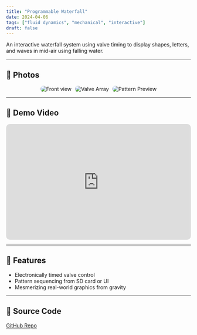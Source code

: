 ```yaml
---
title: "Programmable Waterfall"
date: 2024-04-06
tags: ["fluid dynamics", "mechanical", "interactive"]
draft: false
---
```


An interactive waterfall system using valve timing to display shapes, letters, and waves in mid-air using falling water.

---

## 📸 Photos

<div style="display: flex; flex-wrap: wrap; gap: 10px; justify-content: center;">
  <img src="/images/waterfall1.jpg" alt="Front view" style="max-width: 100%; border-radius: 8px;">
  <img src="/images/waterfall2.jpg" alt="Valve Array" style="max-width: 100%; border-radius: 8px;">
  <img src="/images/waterfall3.jpg" alt="Pattern Preview" style="max-width: 100%; border-radius: 8px;">
</div>

---

## 🎥 Demo Video

<iframe width="560" height="315" src="https://www.youtube.com/embed/REPLACE_ME" frameborder="0" allowfullscreen style="max-width: 100%; border-radius: 10px;"></iframe>

---

## 🔧 Features

- Electronically timed valve control
- Pattern sequencing from SD card or UI
- Mesmerizing real-world graphics from gravity

---

## 🔗 Source Code

[GitHub Repo](https://github.com/yourusername/waterfall-display)
